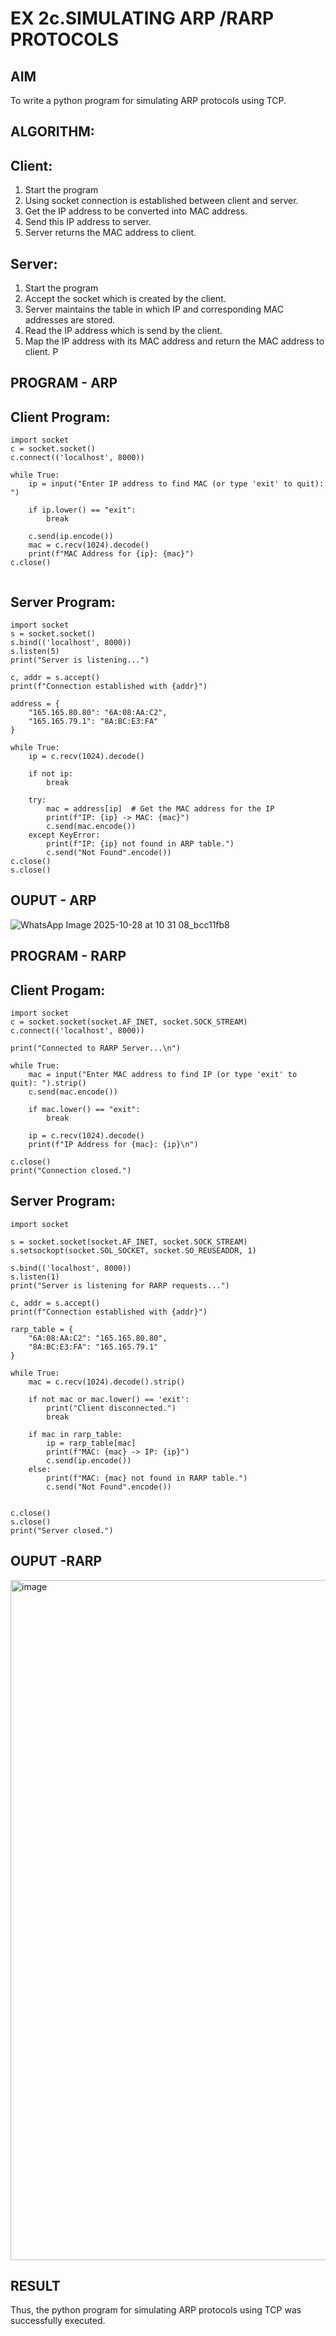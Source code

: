 # EX 2c.SIMULATING ARP /RARP PROTOCOLS
## AIM
To write a python program for simulating ARP protocols using TCP.
## ALGORITHM:
## Client:
1. Start the program
2. Using socket connection is established between client and server.
3. Get the IP address to be converted into MAC address.
4. Send this IP address to server.
5. Server returns the MAC address to client.
## Server:
1. Start the program
2. Accept the socket which is created by the client.
3. Server maintains the table in which IP and corresponding MAC addresses are
stored.
4. Read the IP address which is send by the client.
5. Map the IP address with its MAC address and return the MAC address to client.
P
## PROGRAM - ARP
## Client Program:
```
import socket
c = socket.socket()
c.connect(('localhost', 8000))

while True:
    ip = input("Enter IP address to find MAC (or type 'exit' to quit): ")

    if ip.lower() == "exit":  
        break

    c.send(ip.encode())
    mac = c.recv(1024).decode()
    print(f"MAC Address for {ip}: {mac}")
c.close()
 
```
## Server Program:
```
import socket
s = socket.socket()
s.bind(('localhost', 8000))
s.listen(5)
print("Server is listening...")

c, addr = s.accept()
print(f"Connection established with {addr}")

address = {
    "165.165.80.80": "6A:08:AA:C2",
    "165.165.79.1": "8A:BC:E3:FA"
}

while True:
    ip = c.recv(1024).decode()

    if not ip:  
        break

    try:
        mac = address[ip]  # Get the MAC address for the IP
        print(f"IP: {ip} -> MAC: {mac}")
        c.send(mac.encode())  
    except KeyError:
        print(f"IP: {ip} not found in ARP table.")
        c.send("Not Found".encode())
c.close()
s.close()

```
## OUPUT - ARP
![WhatsApp Image 2025-10-28 at 10 31 08_bcc11fb8](https://github.com/user-attachments/assets/4cc30328-1a11-4224-9b16-001c6941d0bf)


## PROGRAM - RARP
## Client Progam:
```
import socket
c = socket.socket(socket.AF_INET, socket.SOCK_STREAM)
c.connect(('localhost', 8000))

print("Connected to RARP Server...\n")

while True:
    mac = input("Enter MAC address to find IP (or type 'exit' to quit): ").strip()
    c.send(mac.encode())

    if mac.lower() == "exit":
        break

    ip = c.recv(1024).decode()
    print(f"IP Address for {mac}: {ip}\n")

c.close()
print("Connection closed.")   
```
## Server Program:
```
import socket

s = socket.socket(socket.AF_INET, socket.SOCK_STREAM)
s.setsockopt(socket.SOL_SOCKET, socket.SO_REUSEADDR, 1)

s.bind(('localhost', 8000))
s.listen(1)
print("Server is listening for RARP requests...")

c, addr = s.accept()
print(f"Connection established with {addr}")

rarp_table = {
    "6A:08:AA:C2": "165.165.80.80",
    "8A:BC:E3:FA": "165.165.79.1"
}

while True:
    mac = c.recv(1024).decode().strip()

    if not mac or mac.lower() == 'exit':
        print("Client disconnected.")
        break

    if mac in rarp_table:
        ip = rarp_table[mac]
        print(f"MAC: {mac} -> IP: {ip}")
        c.send(ip.encode())
    else:
        print(f"MAC: {mac} not found in RARP table.")
        c.send("Not Found".encode())


c.close()
s.close()
print("Server closed.")
```
## OUPUT -RARP
<img width="1397" height="1088" alt="image" src="https://github.com/user-attachments/assets/8c7eb670-0b00-4012-a6ee-3053a9d66d6e" />


## RESULT
Thus, the python program for simulating ARP protocols using TCP was successfully 
executed.
